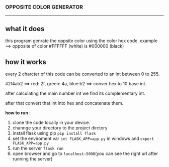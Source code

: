 ### OPPOSITE COLOR GENERATOR
---
## what it does
this program genrate the oppsite color using the color hex code.
example ==> opposite of color #FFFFFF (white) is #000000 (black)

## how it works
every 2 charcter of this code can be converted to an int between 0 to 255.

#2f4ab2 ==> red: 2f, green: 4a, blue:b2 ==> conver hex to 10 base int.

after calculating the main number int we find its complementary int.

after that convert that int into hex and concatenate them.

**how to run** :
1. clone the code locally in your device.
2. channge your directory to the project dirctory
3. install flask using pip `pip install flask`
4. set the enviroment var `set FLASK_APP=app.py` in windows and `export FLASK_APP=app.py`
5. run the server `flask run`
6. open browser and go to `localhost:5000`(you can see the right url after running the server)
